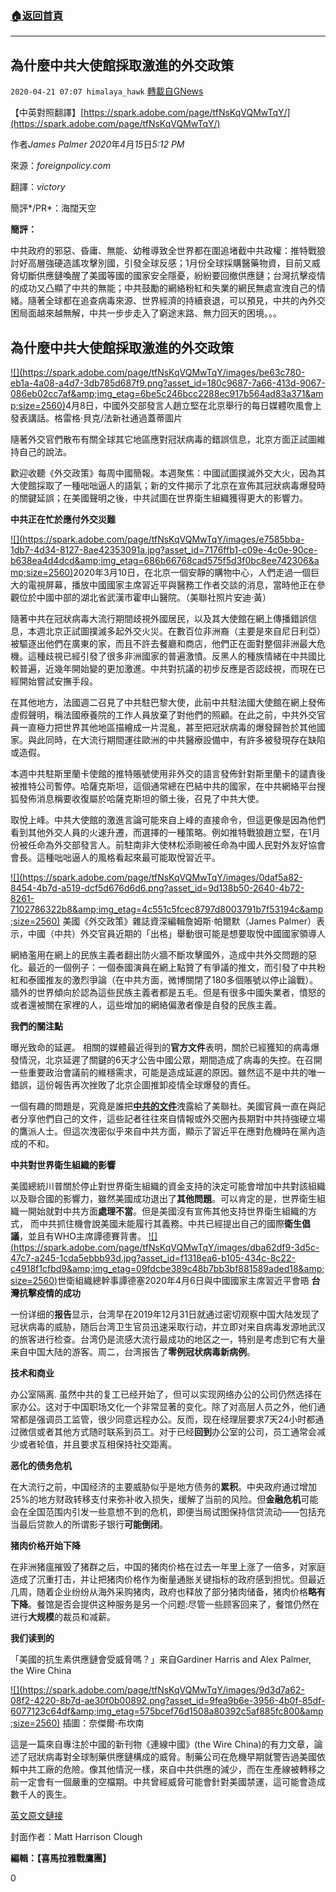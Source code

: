 ###  [:house:返回首頁](https://github.com/ourhimalayas/txt)
---

## 為什麼中共大使館採取激進的外交政策
`2020-04-21 07:07 himalaya_hawk` [轉載自GNews](https://gnews.org/zh-hant/180166/)

【中英對照翻譯】[https://spark.adobe.com/page/tfNsKqVQMwTqY/](https://spark.adobe.com/page/tfNsKqVQMwTqY/)

作者*James Palmer 2020*年*4*月*15*日*5:12 PM*

來源：*foreignpolicy.com*

翻譯：*victory*

簡評*/PR*：海闊天空

**簡評：**

中共政府的邪惡、昏庸、無能、幼稚導致全世界都在圍追堵截中共政權：推特戰狼討好高層強硬造謠攻擊別國，引發全球反感；1月份全球採購醫藥物資，目前又威脅切斷供應鏈喚醒了美國等國的國家安全隱憂，紛紛要回撤供應鏈；台灣抗擊疫情的成功又凸顯了中共的無能；中共鼓勵的網絡粉紅和失業的網民無處宣洩自己的情緒。隨著全球都在追查病毒來源、世界經濟的持續衰退，可以預見，中共的內外交困局面越來越無解，中共一步步走入了窮途末路、無力回天的困境。。。

## **為什麼中共大使館採取激進的外交政策**

[!\[\](https://spark.adobe.com/page/tfNsKqVQMwTqY/images/be63c780-eb1a-4a08-a4d7-3db785d687f9.png?asset_id=180c9687-7a66-413d-9067-086eb02cc7af&amp;img_etag=6be5c246bcc2288ec917b564ad83a371&amp;size=2560)](https://spark.adobe.com/page/tfNsKqVQMwTqY/images/be63c780-eb1a-4a08-a4d7-3db785d687f9.png?asset_id=180c9687-7a66-413d-9067-086eb02cc7af&amp;img_etag=6be5c246bcc2288ec917b564ad83a371&amp;size=1024)4月8日，中國外交部發言人趙立堅在北京舉行的每日媒體吹風會上發表講話。格雷格·貝克/法新社通過蓋蒂圖片

隨著外交官們散布有關全球其它地區應對冠狀病毒的錯誤信息，北京方面正試圖維持自己的說法。

歡迎收聽《外交政策》每周中國簡報。本週聚焦：中國試圖撲滅外交大火，因為其大使館採取了一種咄咄逼人的語氣；新的文件揭示了北京在宣佈其冠狀病毒爆發時的關鍵延誤；在美國聲明之後，中共試圖在世界衛生組織獲得更大的影響力。

**中共正在忙於應付外交災難**

[!\[\](https://spark.adobe.com/page/tfNsKqVQMwTqY/images/e7585bba-1db7-4d34-8127-8ae42353091a.jpg?asset_id=7176ffb1-c09e-4c0e-90ce-b638ea4d4dcd&amp;img_etag=686b66768cad575f5d3f0bc8ee742306&amp;size=2560)](https://spark.adobe.com/page/tfNsKqVQMwTqY/images/e7585bba-1db7-4d34-8127-8ae42353091a.jpg?asset_id=7176ffb1-c09e-4c0e-90ce-b638ea4d4dcd&amp;img_etag=686b66768cad575f5d3f0bc8ee742306&amp;size=1024)2020年3月10日，在北京一個安靜的購物中心，人們走過一個巨大的電視屏幕，播放中國國家主席習近平與醫務工作者交談的消息，當時他正在參觀位於中國中部的湖北省武漢市霍申山醫院。（美聯社照片安迪·黃）

隨著中共在冠狀病毒大流行期間歧視外國居民，以及其大使館在網上傳播錯誤信息，本週北京正試圖撲滅多起外交火災。在數百位非洲裔（主要是來自尼日利亞）被驅逐出他們在廣東的家，而且不許去餐廳和商店，他們正在面對整個非洲最大危機。這種歧視已經引發了很多非洲國家的普遍激憤。反黑人的種族情緒在中共國比較普遍，近幾年開始變的更加激進。中共對抗議的初步反應是否認歧視，而現在已經開始嘗試安撫手段。

在其他地方，法國週二召見了中共駐巴黎大使，此前中共駐法國大使館在網上發佈虛假聲明，稱法國療養院的工作人員放棄了對他們的照顧。在此之前，中共外交官員一直極力把世界其他地區描繪成一片混亂，甚至把冠狀病毒的爆發歸咎於其他國家。與此同時，在大流行期間運往歐洲的中共醫療設備中，有許多被發現存在缺陷或造假。

本週中共駐斯里蘭卡使館的推特賬號使用非外交的語言發佈針對斯里蘭卡的譴責後被推特公司暫停。哈薩克斯坦，這個通常總在巴結中共的國家，在中共網絡平台搜狐發佈消息稱要收復屬於哈薩克斯坦的領土後，召見了中共大使。



取悅上峰。中共大使館的激進言論可能來自上峰的直接命令，但這更像是因為他們看到其他外交人員的火速升遷，而選擇的一種策略。例如推特戰狼趙立堅，在1月份被任命為外交部發言人。前駐南非大使林松添剛被任命為中國人民對外友好協會會長。這種咄咄逼人的風格看起來最可能取悅習近平。

[!\[\](https://spark.adobe.com/page/tfNsKqVQMwTqY/images/0daf5a82-8454-4b7d-a519-dcf5d676d6d6.png?asset_id=9d138b50-2640-4b72-8261-7102786322b8&amp;img_etag=4c551c5fcec8797d8003791b7f53194c&amp;size=2560)](https://spark.adobe.com/page/tfNsKqVQMwTqY/images/0daf5a82-8454-4b7d-a519-dcf5d676d6d6.png?asset_id=9d138b50-2640-4b72-8261-7102786322b8&amp;img_etag=4c551c5fcec8797d8003791b7f53194c&amp;size=1024) 美國《外交政策》雜誌資深編輯詹姆斯·帕爾默（James Palmer）表示，中國（中共）外交官員近期的「出格」舉動很可能是想要取悅中國國家領導人

網絡濫用在網上的民族主義者翻出防火牆不斷攻擊國外，造成中共外交問題的惡化。最近的一個例子：一個泰國演員在網上點贊了有爭議的推文，而引發了中共粉紅和泰國推友的激烈爭論（在中共方面，微博關閉了180多個賬號以停止論戰）。牆外的世界傾向於認為這些民族主義者都是五毛。但是有很多中國失業者，憤怒的或者還被關在家裡的人，這些增加的網絡偏激者像是自發的民族主義。

**我們的關注點**

曝光致命的延遲。 相關的媒體最近得到的**官方文件**表明，關於已經獲知的病毒爆發情況，北京延遲了關鍵的6天才公告中國公眾，期間造成了病毒的失控。在召開一些重要政治會議前的維穩需求，可能是造成延遲的原因。雖然這不是中共的唯一錯誤，這份報告再次挫敗了北京企圖推卸疫情全球爆發的責任。

一個有趣的問題是，究竟是誰把[**中共的文件**](https://www.washingtonpost.com/opinions/2020/04/14/state-department-cables-warned-safety-issues-wuhan-lab-studying-bat-coronaviruses/)洩露給了美聯社。美國官員一直在與記者分享他們自己的文件，這些記者往往來自情報或外交圈內長期對中共持強硬立場的鷹派人士。但這次洩密似乎來自中共方面，顯示了習近平在應對危機時在黨內造成的不和。

**中共對世界衛生組織的影響**

美國總統川普關於停止對世界衛生組織的資金支持的決定可能會增加中共對該組織以及聯合國的影響力，雖然美國成功退出了**其他問題**。可以肯定的是，世界衛生組織一開始就對中共方面**處理不當**。但是美國沒有宣佈其他支持世界衛生組織的方式， 而中共抓住機會說美國未能履行其義務。中共已經提出自己的國際**衛生倡議**，並且有WHO主席譚德賽背書。
[!\[\](https://spark.adobe.com/page/tfNsKqVQMwTqY/images/dba62df9-3d5c-47c7-a245-1cda5ebbb93d.jpg?asset_id=f1318ea6-b105-434c-8c22-c4918f1cfbd9&amp;img_etag=09fdcbe389c48b7bb3bf881589aded18&amp;size=2560)](https://spark.adobe.com/page/tfNsKqVQMwTqY/images/dba62df9-3d5c-47c7-a245-1cda5ebbb93d.jpg?asset_id=f1318ea6-b105-434c-8c22-c4918f1cfbd9&amp;img_etag=09fdcbe389c48b7bb3bf881589aded18&amp;size=1024)世衛組織總幹事譚德塞2020年4月6日與中國國家主席習近平會晤
**台灣抗擊疫情的成功**

一份详细的**报告**显示，台湾早在2019年12月31日就通过密切观察中国大陆发现了冠状病毒的威胁，随后台湾卫生官员迅速采取行动，并立即对来自病毒发源地武汉的旅客进行检查。台湾仍是流感大流行最成功的地区之一，特别是考虑到它有大量来自中国大陆的游客。周二，台湾报告了**零例冠状病毒新病例**。

**技术和商业**

办公室隔离. 虽然中共的复工已经开始了，但可以实现网络办公的公司仍然选择在家办公。这对于中国职场文化一个非常显著的变化。除了对高层人员之外，他们通常都是强调员工监管，很少同意远程办公。反而，现在经理层要求7天24小时都通过微信或者其他方式随时联系到员工。对于已经**回到**办公室的公司，员工通常会减少或者轮值，并且要求互相保持社交距离。

**恶化的债务危机**

在大流行之前，中国经济的主要威胁似乎是地方债务的**累积**。中央政府通过增加25%的地方财政转移支付来弥补收入损失，缓解了当前的风险。但**金融危机**可能会在全国范围内引发一些意想不到的危机，即便当局试图保持信贷流动——包括充当最后贷款人的所谓影子银行**可能倒闭**。

**猪肉价格开始下降**

在非洲猪瘟摧毁了猪群之后，中国的猪肉价格在过去一年里上涨了一倍多，对家庭造成了沉重打击，并让把猪肉价格作为衡量通胀关键指标的政府感到担忧。但最近几周，随着企业纷纷从海外采购猪肉，政府也释放了部分猪肉储备，猪肉价格**略有下降**。餐馆是否会提供这种服务是另一个问题:尽管一些顾客回来了，餐馆仍然在进行**大规模**的裁员和减薪。

**我们读到的**

「美國的抗生素供應鏈會受威脅嗎？」来自Gardiner Harris and Alex Palmer, the Wire China

[!\[\](https://spark.adobe.com/page/tfNsKqVQMwTqY/images/9d3d7a62-08f2-4220-8b7d-ae30f0b00892.png?asset_id=9fea9b6e-3956-4b0f-85df-6077123c64df&amp;img_etag=575bcef76d1508a80392c5af885fc800&amp;size=2560)](https://spark.adobe.com/page/tfNsKqVQMwTqY/images/9d3d7a62-08f2-4220-8b7d-ae30f0b00892.png?asset_id=9fea9b6e-3956-4b0f-85df-6077123c64df&amp;img_etag=575bcef76d1508a80392c5af885fc800&amp;size=1024) 插圖：奈傑爾·布坎南

這是一篇來自專注於中國的新刊物《連線中國》(the Wire China)的有力文章，論述了冠狀病毒對全球制藥供應鏈構成的威脅。制藥公司在危機早期就警告過美國依賴中共工廠的危險。像其他情況一樣，來自中共供應的減少，而在生產線被轉移之前一定會有一個嚴重的空檔期。中共曾經威脅可能會針對美國禁運，這可能會造成數千人的喪生。

[英文原文鏈接](https://talk.collegeconfidential.com/discussion/comment/22618575?fbclid=IwAR0mt_2XG7O1CgH-NVHPDNOHpLb06bkgILUa2_T7VtbxbtON2uFYRgMl8rQ#Comment_22618575)

封面作者：Matt Harrison Clough

**編輯：【喜馬拉雅戰鷹團】**

0
